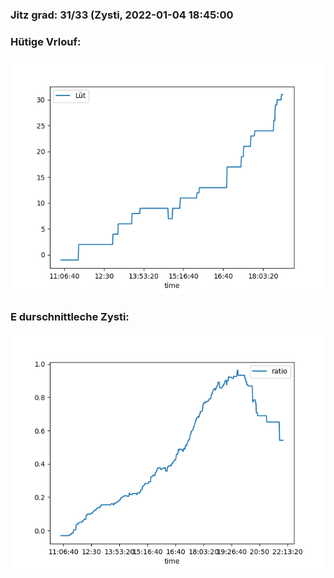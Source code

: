 ### Jitz grad: 31/33 (Zysti, 2022-01-04 18:45:00

### Hütige Vrlouf:
![Graph](Today.png)

### E durschnittleche Zysti:
![Graph](Zysti.png)